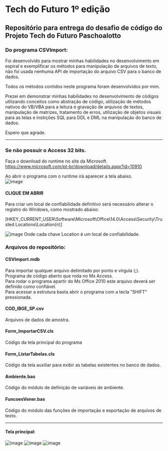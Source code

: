 # Tech do Futuro 1º edição
## Repositório para entrega do desafio de código do Projeto Tech do Futuro Paschoalotto

### Do programa CSVImport:
Foi desenvolvido para mostrar minhas habilidades no desenvolvimento em espiral e exemplificar os métodos para manipulação de arquivos de texto, não foi usada nenhuma API de importação do arquivo CSV para o banco de dados.  

Todos os métodos contidos neste programa foram desenvolvidos por mim.  

Prezei em demonstrar minhas habilidades no desenvolvimento de códigos utilizando conceitos como abstração de código, utilização de métodos nativos do VB/VBA para a leitura e gravação de arquivos de textos, manipulação de matrizes, tratamento de erros, utilização de objetos visuais para as telas e instrções SQL para DDL e DML na manipulação do banco de dados.  

Espero que agrade.

---
### Se não possuir o Access 32 bits.  
Faça o download do runtime no site da Microsoft.  
https://www.microsoft.com/pt-br/download/details.aspx?id=10910  

Ao abrir o programa com o runtime irá aparecer a tela abaixo.  
![image](https://github.com/venerfruet/TechDoFuturo/assets/105865020/c24746db-f94e-4e19-88dd-634437f962a7)
 #### CLIQUE EM ABRIR  
 
Para criar um local de confiabilidade definitivo será necessário alterar o registro do Windows, como mostrado abaixo:  

[HKEY_CURRENT_USER\Software\Microsoft\Office\14.0\Access\Security\Trusted Locations\Location(n)]  

![image](https://github.com/venerfruet/TechDoFuturo/assets/105865020/df562ddc-cc23-4b08-9926-aef040434718)
Onde cada chave Location é um local de confiabilidade.  

### Arquivos do repositório:

#### CSVImport.mdb  
  Para importar qualquer arquivo delimitado por ponto e vírgula (;).  
  Programa de código aberto que roda no Ms Access.  
  Para rodar o programa apartir do Ms Office 2010 este arquivo deverá ser definido como confiável.  
  Para acessar a estrutura basta abrir o programa com a tecla "SHIFT" pressionada.

#### COD_IBGE_SP.csv  
  Arquivos de dados de amostra.

#### Form_ImportarCSV.cls  
  Código da tela principal do programa

#### Form_ListarTabelas.cls  
  Código da tela auxiliar para exibir as tabelas existentes no banco de dados.

#### Ambiente.bas  
  Código do módulo de definição de variáveis de ambiente.

#### FuncoesVener.bas  
  Código do módulo das funções de importação e exportação de arquivos de texto.

---

#### Tela principal:


![image](https://github.com/venerfruet/TechDoFuturo/assets/105865020/e95181a1-5ce3-4b59-9085-323332f73b50)
![image](https://github.com/venerfruet/TechDoFuturo/assets/105865020/944f31ec-2db9-4da5-bc30-cf49f958829d)
![image](https://github.com/venerfruet/TechDoFuturo/assets/105865020/570671ab-080e-4b78-921a-57acf0e9ec0e)
